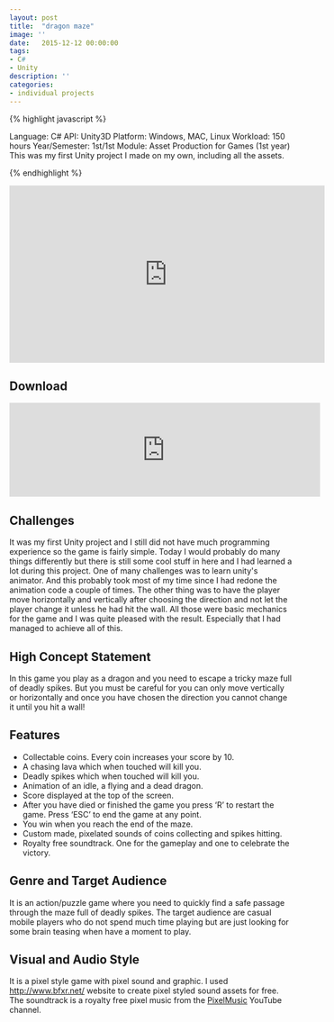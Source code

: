 ```yaml
---
layout: post
title:  "dragon maze"
image: ''
date:   2015-12-12 00:00:00
tags:
- C#
- Unity
description: ''
categories:
- individual projects
---
```


{% highlight javascript %}

Language: C#
API: Unity3D
Platform: Windows, MAC, Linux
Workload: 150 hours
Year/Semester: ​1st/1st
Module: Asset Production for Games (1st year)
​This was my first Unity project I made on my own, including all the assets.

{% endhighlight %}

<!-- BUTTONS -->
<center>
<body>



<!-- Place this tag in your head or just before your close body tag. -->
<script async defer src="https://buttons.github.io/buttons.js"></script>

</body>
</center>

<center>
<iframe width="560" height="315" src="https://www.youtube.com/embed/NuWh7axYdqQ" frameborder="0" allow="accelerometer; autoplay; encrypted-media; gyroscope; picture-in-picture" allowfullscreen></iframe>
</center>

## Download

<center>
<iframe frameborder="0" src="https://itch.io/embed/121052" width="552" height="167"></iframe>
</center>

## Challenges

It was my first Unity project and I still did not have much programming experience so the game is fairly simple. Today I would probably do many things differently but there is still some cool stuff in here and I had learned a lot during this project.
One of many challenges was to learn unity's animator. And this probably took most of my time since I had redone the animation code a couple of times. The other thing was to have the player move horizontally and vertically after choosing the direction and not let the player change it unless he had hit the wall. All those were basic mechanics for the game and I was quite pleased with the result. Especially that I had managed to achieve all of this.

## ​High Concept Statement

​In this game you play as a dragon and you need to escape a tricky maze full of deadly spikes. But you must be careful for you can only move vertically or horizontally and once you have chosen the direction you cannot change it until you hit a wall!

## Features

- Collectable coins. Every coin increases your score by 10.
- A chasing lava which when touched will kill you.
- Deadly spikes which when touched will kill you.
- Animation of an idle, a flying and a dead dragon.
- Score displayed at the top of the screen.
- After you have died or finished the game you press ‘R’ to restart the game. Press ‘ESC’ to end the game at any point.
- You win when you reach the end of the maze.
- Custom made, pixelated sounds of coins collecting and spikes hitting.
- Royalty free soundtrack. One for the gameplay and one to celebrate the victory.

## Genre and Target Audience

It is an action/puzzle game where you need to quickly find a safe passage through the maze full of deadly spikes. The target audience are casual mobile players who do not spend much time playing but are just looking for some brain teasing when have a moment to play.

## Visual and Audio Style

It is a pixel style game with pixel sound and graphic. I used <a target="_blank" href="https://www.bfxr.net">http://www.bfxr.net/</a> website to create pixel styled sound assets for free. The soundtrack is a royalty free pixel music from the <a target="_blank" href="https://www.youtube.com/channel/UCvYV-T-iMTuaLOPMyOQGFzw">PixelMusic</a> YouTube channel.